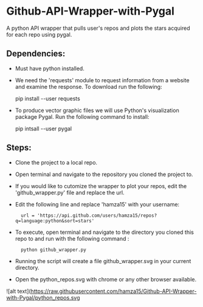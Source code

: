 # Github-API-Wrapper-with-Pygal
A python API wrapper that pulls user's repos and plots the stars acquired for each repo using pygal.

## Dependencies:

- Must have python installed.
- We need the 'requests' module to request information from a website and examine the response. To download run the following:

	pip install --user requests
	
- To produce vector graphic files we will use Python's visualization package Pygal. Run the following command to install:
	
	pip intsall --user pygal
	
## Steps:

- Clone the project to a local repo.
- Open terminal and navigate to the repository you cloned the project to.
- If you would like to cutomize the wrapper to plot your repos, edit the 'github_wrapper.py' file and replace the url.
- Edit the following line and replace 'hamza15' with your username:

        url = 'https://api.github.com/users/hamza15/repos?q=language:python&sort=stars'
	
- To execute, open terminal and navigate to the directory you cloned this repo to and run with the following command :
	
        python github_wrapper.py

- Running the script will create a file github_wrapper.svg in your current directory.
- Open the python_repos.svg with chrome or any other browser available.

![alt text](https://raw.githubusercontent.com/hamza15/Github-API-Wrapper-with-Pygal/python_repos.svg
